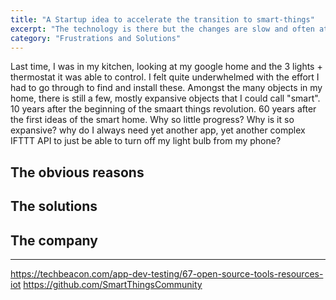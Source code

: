 ```yaml
---
title: "A Startup idea to accelerate the transition to smart-things"
excerpt: "The technology is there but the changes are slow and often at cause radical changes in the distribution of market actors."
category: "Frustrations and Solutions"
---
```


Last time, I was in my kitchen, looking at my google home and the 3 lights + thermostat it was able to control. I felt quite underwhelmed with the effort I had to go through to find and install these. Amongst the many objects in my home, there is still a few, mostly expansive objects that I could call "smart". 10 years after the beginning of the smaart things revolution. 60 years after the first ideas of the smart home. Why so little progress? Why is it so expansive? why do I always need yet another app, yet another complex IFTTT API to just be able to turn off my light bulb from my phone?


## The obvious reasons




## The solutions




## The company


------
https://techbeacon.com/app-dev-testing/67-open-source-tools-resources-iot
https://github.com/SmartThingsCommunity